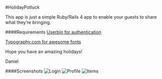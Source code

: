 #HolidayPotluck

This app is just a simple Ruby/Rails 4 app to enable your guests to share what they’re bringing.

####Requirements
[Userbin for authentication](http://userbin.com)

[Typography.com for awesome fonts](http://typography.com)

Hope you have an amazing holidays!

Daniel

####Screenshots
![Login](http://d.pr/i/1PcL)
![Profile](http://d.pr/i/LNgC)
![Items](http://d.pr/i/rQOS)